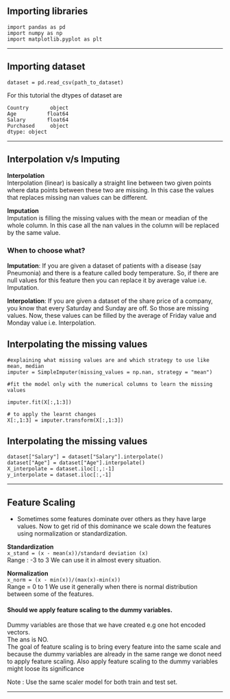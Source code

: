 ## Importing libraries
```
import pandas as pd
import numpy as np
import matplotlib.pyplot as plt
```

---

## Importing dataset
```
dataset = pd.read_csv(path_to_dataset)
```
For this tutorial the dtypes of dataset are
```
Country       object
Age          float64
Salary       float64
Purchased     object
dtype: object
```
---

## Interpolation v/s Imputing

**Interpolation**  
Interpolation (linear) is basically a straight line between two given points where data points between these two are missing. In this case the values that replaces missing nan values can be different.

**Imputation**  
Imputation is filling the missing values with the mean or meadian of the whole column. In this case all the nan values in the column will be replaced by the same value.

### When to choose what?

**Imputation**: If you are given a dataset of patients with a disease (say Pneumonia) and there is a feature called body temperature. So, if there are null values for this feature then you can replace it by average value i.e. Imputation.

**Interpolation**: If you are given a dataset of the share price of a company, you know that every Saturday and Sunday are off. So those are missing values. Now, these values can be filled by the average of Friday value and Monday value i.e. Interpolation.


## Interpolating the missing values
```
#explaining what missing values are and which strategy to use like mean, median
imputer = SimpleImputer(missing_values = np.nan, strategy = "mean")

#fit the model only with the numerical columns to learn the missing values

imputer.fit(X[:,1:3])

# to apply the learnt changes
X[:,1:3] = imputer.transform(X[:,1:3])
```

## Interpolating the missing values
```
dataset["Salary"] = dataset["Salary"].interpolate()
dataset["Age"] = dataset["Age"].interpolate()
X_interpolate = dataset.iloc[:,:-1]
y_interpolate = dataset.iloc[:,-1]
```

---

## Feature Scaling

- Sometimes some features dominate over others as they have large values. Now to get rid of this dominance we scale down the features using normalization or standardization.

**Standardization**  
`x_stand = (x - mean(x))/standard deviation (x)`  
Range : -3 to 3
We can use it in almost every situation.

**Normalization**  
`x_norm = (x - min(x))/(max(x)-min(x))`  
Range = 0 to 1
We use it generally when there is normal distribution between some of the features.

#### Should we apply feature scaling to the dummy variables.
Dummy variables are those that we have created e.g one hot encoded vectors.  
The ans is NO.  
The goal of feature scaling is to bring every feature into the same scale and because the dummy variables are already in the same range we donot need to apply feature scaling.
Also apply feature scaling to the dummy variables might loose its significance  

Note : Use the same scaler model for both train and test set.

---


